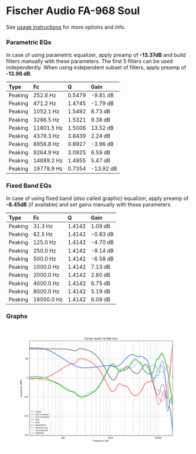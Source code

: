 # Fischer Audio FA-968 Soul
See [usage instructions](https://github.com/jaakkopasanen/AutoEq#usage) for more options and info.

### Parametric EQs
In case of using parametric equalizer, apply preamp of **-13.37dB** and build filters manually
with these parameters. The first 5 filters can be used independently.
When using independent subset of filters, apply preamp of **-13.96 dB**.

| Type    | Fc         |      Q | Gain      |
|:--------|:-----------|:-------|:----------|
| Peaking | 252.6 Hz   | 0.5479 | -9.81 dB  |
| Peaking | 471.2 Hz   | 1.4745 | -1.79 dB  |
| Peaking | 1052.1 Hz  | 1.5492 | 8.73 dB   |
| Peaking | 3286.5 Hz  | 1.5321 | 9.38 dB   |
| Peaking | 11801.5 Hz | 1.5006 | 13.52 dB  |
| Peaking | 4376.3 Hz  | 3.8439 | 2.24 dB   |
| Peaking | 8956.8 Hz  | 0.8927 | -3.96 dB  |
| Peaking | 9264.9 Hz  | 3.0925 | 6.59 dB   |
| Peaking | 14689.2 Hz | 1.4955 | 5.47 dB   |
| Peaking | 19778.9 Hz | 0.7354 | -13.92 dB |

### Fixed Band EQs
In case of using fixed band (also called graphic) equalizer, apply preamp of **-8.45dB**
(if available) and set gains manually with these parameters.

| Type    | Fc         |      Q | Gain     |
|:--------|:-----------|:-------|:---------|
| Peaking | 31.3 Hz    | 1.4142 | 1.09 dB  |
| Peaking | 62.5 Hz    | 1.4142 | -0.83 dB |
| Peaking | 125.0 Hz   | 1.4142 | -4.70 dB |
| Peaking | 250.0 Hz   | 1.4142 | -9.14 dB |
| Peaking | 500.0 Hz   | 1.4142 | -6.58 dB |
| Peaking | 1000.0 Hz  | 1.4142 | 7.13 dB  |
| Peaking | 2000.0 Hz  | 1.4142 | 2.80 dB  |
| Peaking | 4000.0 Hz  | 1.4142 | 6.75 dB  |
| Peaking | 8000.0 Hz  | 1.4142 | 5.19 dB  |
| Peaking | 16000.0 Hz | 1.4142 | 6.09 dB  |

### Graphs
![](./Fischer%20Audio%20FA-968%20Soul.png)